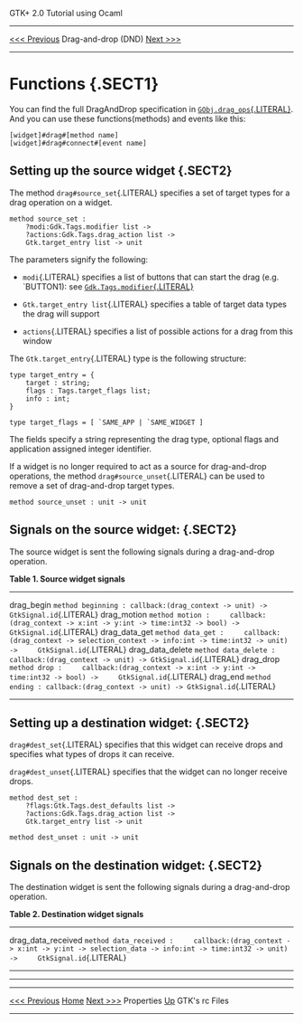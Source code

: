   GTK+ 2.0 Tutorial using Ocaml
  ------------------------------- --------------------- ---------------------------
  [\<\<\< Previous](x2035.html)   Drag-and-drop (DND)   [Next \>\>\>](c2131.html)

* * * * *

Functions {.SECT1}
=========

You can find the full DragAndDrop specification in
[`GObj.drag_ops`{.LITERAL}](http://lablgtk.forge.ocamlcore.org/refdoc/GObj.drag_ops-c.html).
And you can use these functions(methods) and events like this:

~~~~ {.PROGRAMLISTING}
[widget]#drag#[method name]
[widget]#drag#connect#[event name]
~~~~

Setting up the source widget {.SECT2}
----------------------------

The method `drag#source_set`{.LITERAL} specifies a set of target types
for a drag operation on a widget.

~~~~ {.PROGRAMLISTING}
method source_set :
    ?modi:Gdk.Tags.modifier list ->
    ?actions:Gdk.Tags.drag_action list ->
    Gtk.target_entry list -> unit
~~~~

The parameters signify the following:

-   `modi`{.LITERAL} specifies a list of buttons that can start the drag
    (e.g. \`BUTTON1): see
    [`Gdk.Tags.modifier`{.LITERAL}](http://lablgtk.forge.ocamlcore.org/refdoc/Gdk.Tags.html#TYPEmodifier)

-   `Gtk.target_entry list`{.LITERAL} specifies a table of target data
    types the drag will support

-   `actions`{.LITERAL} specifies a list of possible actions for a drag
    from this window

The `Gtk.target_entry`{.LITERAL} type is the following structure:

~~~~ {.PROGRAMLISTING}
type target_entry = {
    target : string; 
    flags : Tags.target_flags list; 
    info : int; 
} 

type target_flags = [ `SAME_APP | `SAME_WIDGET ] 
~~~~

The fields specify a string representing the drag type, optional flags
and application assigned integer identifier.

If a widget is no longer required to act as a source for drag-and-drop
operations, the method `drag#source_unset`{.LITERAL} can be used to
remove a set of drag-and-drop target types.

~~~~ {.PROGRAMLISTING}
method source_unset : unit -> unit
~~~~

Signals on the source widget: {.SECT2}
-----------------------------

The source widget is sent the following signals during a drag-and-drop
operation.

**Table 1. Source widget signals**

  -------------------- --------------------------------------------------------------------------------------------------------------------------------------
  drag\_begin          `method beginning : callback:(drag_context -> unit) -> GtkSignal.id`{.LITERAL}
  drag\_motion         `method motion :     callback:(drag_context -> x:int -> y:int -> time:int32 -> bool) ->     GtkSignal.id`{.LITERAL}
  drag\_data\_get      `method data_get :     callback:(drag_context -> selection_context -> info:int -> time:int32 -> unit) ->     GtkSignal.id`{.LITERAL}
  drag\_data\_delete   `method data_delete : callback:(drag_context -> unit) -> GtkSignal.id`{.LITERAL}
  drag\_drop           `method drop :     callback:(drag_context -> x:int -> y:int -> time:int32 -> bool) ->     GtkSignal.id`{.LITERAL}
  drag\_end            `method ending : callback:(drag_context -> unit) -> GtkSignal.id`{.LITERAL}
  -------------------- --------------------------------------------------------------------------------------------------------------------------------------

Setting up a destination widget: {.SECT2}
--------------------------------

`drag#dest_set`{.LITERAL} specifies that this widget can receive drops
and specifies what types of drops it can receive.

`drag#dest_unset`{.LITERAL} specifies that the widget can no longer
receive drops.

~~~~ {.PROGRAMLISTING}
method dest_set :
    ?flags:Gtk.Tags.dest_defaults list ->
    ?actions:Gdk.Tags.drag_action list ->
    Gtk.target_entry list -> unit

method dest_unset : unit -> unit
~~~~

Signals on the destination widget: {.SECT2}
----------------------------------

The destination widget is sent the following signals during a
drag-and-drop operation.

**Table 2. Destination widget signals**

  ---------------------- ----------------------------------------------------------------------------------------------------------------------------------------------------------
  drag\_data\_received   `method data_received :     callback:(drag_context -> x:int -> y:int -> selection_data -> info:int -> time:int32 -> unit) ->     GtkSignal.id`{.LITERAL}
  ---------------------- ----------------------------------------------------------------------------------------------------------------------------------------------------------

* * * * *

  ------------------------------- -------------------- ---------------------------
  [\<\<\< Previous](x2035.html)   [Home](book1.html)   [Next \>\>\>](c2131.html)
  Properties                      [Up](c2013.html)     GTK's rc Files
  ------------------------------- -------------------- ---------------------------


